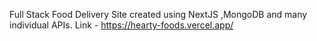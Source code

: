 Full Stack Food Delivery Site created using NextJS ,MongoDB and many individual APIs.
Link - https://hearty-foods.vercel.app/
